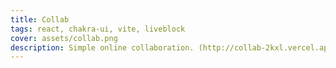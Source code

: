 ```yaml
---
title: Collab
tags: react, chakra-ui, vite, liveblock
cover: assets/collab.png
description: Simple online collaboration. (http://collab-2kxl.vercel.app)
---
```

